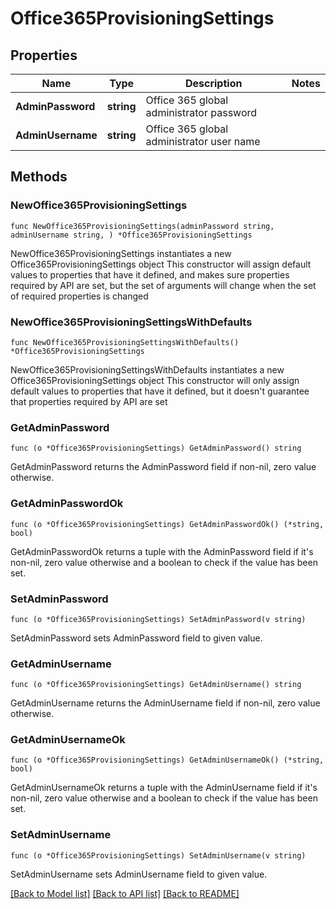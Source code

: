 # Office365ProvisioningSettings

## Properties

Name | Type | Description | Notes
------------ | ------------- | ------------- | -------------
**AdminPassword** | **string** | Office 365 global administrator password | 
**AdminUsername** | **string** | Office 365 global administrator user name | 

## Methods

### NewOffice365ProvisioningSettings

`func NewOffice365ProvisioningSettings(adminPassword string, adminUsername string, ) *Office365ProvisioningSettings`

NewOffice365ProvisioningSettings instantiates a new Office365ProvisioningSettings object
This constructor will assign default values to properties that have it defined,
and makes sure properties required by API are set, but the set of arguments
will change when the set of required properties is changed

### NewOffice365ProvisioningSettingsWithDefaults

`func NewOffice365ProvisioningSettingsWithDefaults() *Office365ProvisioningSettings`

NewOffice365ProvisioningSettingsWithDefaults instantiates a new Office365ProvisioningSettings object
This constructor will only assign default values to properties that have it defined,
but it doesn't guarantee that properties required by API are set

### GetAdminPassword

`func (o *Office365ProvisioningSettings) GetAdminPassword() string`

GetAdminPassword returns the AdminPassword field if non-nil, zero value otherwise.

### GetAdminPasswordOk

`func (o *Office365ProvisioningSettings) GetAdminPasswordOk() (*string, bool)`

GetAdminPasswordOk returns a tuple with the AdminPassword field if it's non-nil, zero value otherwise
and a boolean to check if the value has been set.

### SetAdminPassword

`func (o *Office365ProvisioningSettings) SetAdminPassword(v string)`

SetAdminPassword sets AdminPassword field to given value.


### GetAdminUsername

`func (o *Office365ProvisioningSettings) GetAdminUsername() string`

GetAdminUsername returns the AdminUsername field if non-nil, zero value otherwise.

### GetAdminUsernameOk

`func (o *Office365ProvisioningSettings) GetAdminUsernameOk() (*string, bool)`

GetAdminUsernameOk returns a tuple with the AdminUsername field if it's non-nil, zero value otherwise
and a boolean to check if the value has been set.

### SetAdminUsername

`func (o *Office365ProvisioningSettings) SetAdminUsername(v string)`

SetAdminUsername sets AdminUsername field to given value.



[[Back to Model list]](../README.md#documentation-for-models) [[Back to API list]](../README.md#documentation-for-api-endpoints) [[Back to README]](../README.md)


